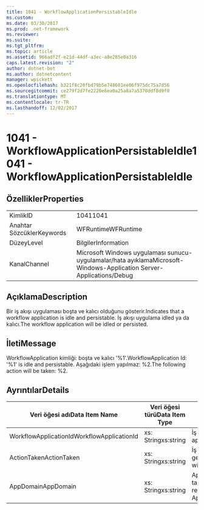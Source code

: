 ```yaml
---
title: 1041 - WorkflowApplicationPersistableIdle
ms.custom: 
ms.date: 03/30/2017
ms.prod: .net-framework
ms.reviewer: 
ms.suite: 
ms.tgt_pltfrm: 
ms.topic: article
ms.assetid: 966adf2f-e21d-44df-a3ec-a8e285e0a316
caps.latest.revision: "2"
author: dotnet-bot
ms.author: dotnetcontent
manager: wpickett
ms.openlocfilehash: b321f8c20fbd79b5e748601ee06f975dc75a7d56
ms.sourcegitcommit: ce279f2d7fe2220e6ea0a25a8a7a5370ddf8d9f0
ms.translationtype: MT
ms.contentlocale: tr-TR
ms.lasthandoff: 12/02/2017
---
```

# <a name="1041---workflowapplicationpersistableidle"></a><span data-ttu-id="184bf-102">1041 - WorkflowApplicationPersistableIdle</span><span class="sxs-lookup"><span data-stu-id="184bf-102">1041 - WorkflowApplicationPersistableIdle</span></span>
## <a name="properties"></a><span data-ttu-id="184bf-103">Özellikler</span><span class="sxs-lookup"><span data-stu-id="184bf-103">Properties</span></span>  
  
|||  
|-|-|  
|<span data-ttu-id="184bf-104">Kimlik</span><span class="sxs-lookup"><span data-stu-id="184bf-104">ID</span></span>|<span data-ttu-id="184bf-105">1041</span><span class="sxs-lookup"><span data-stu-id="184bf-105">1041</span></span>|  
|<span data-ttu-id="184bf-106">Anahtar Sözcükler</span><span class="sxs-lookup"><span data-stu-id="184bf-106">Keywords</span></span>|<span data-ttu-id="184bf-107">WFRuntime</span><span class="sxs-lookup"><span data-stu-id="184bf-107">WFRuntime</span></span>|  
|<span data-ttu-id="184bf-108">Düzey</span><span class="sxs-lookup"><span data-stu-id="184bf-108">Level</span></span>|<span data-ttu-id="184bf-109">Bilgiler</span><span class="sxs-lookup"><span data-stu-id="184bf-109">Information</span></span>|  
|<span data-ttu-id="184bf-110">Kanal</span><span class="sxs-lookup"><span data-stu-id="184bf-110">Channel</span></span>|<span data-ttu-id="184bf-111">Microsoft Windows uygulaması sunucu-uygulamalar/hata ayıklama</span><span class="sxs-lookup"><span data-stu-id="184bf-111">Microsoft-Windows-Application Server-Applications/Debug</span></span>|  
  
## <a name="description"></a><span data-ttu-id="184bf-112">Açıklama</span><span class="sxs-lookup"><span data-stu-id="184bf-112">Description</span></span>  
 <span data-ttu-id="184bf-113">Bir iş akışı uygulaması boşta ve kalıcı olduğunu gösterir.</span><span class="sxs-lookup"><span data-stu-id="184bf-113">Indicates that a workflow application is idle and persistable.</span></span> <span data-ttu-id="184bf-114">İş akışı uygulama idled ya da kalıcı.</span><span class="sxs-lookup"><span data-stu-id="184bf-114">The workflow application will be idled or persisted.</span></span>  
  
## <a name="message"></a><span data-ttu-id="184bf-115">İleti</span><span class="sxs-lookup"><span data-stu-id="184bf-115">Message</span></span>  
 <span data-ttu-id="184bf-116">WorkflowApplication kimliği: boşta ve kalıcı '%1'.</span><span class="sxs-lookup"><span data-stu-id="184bf-116">WorkflowApplication Id: '%1' is idle and persistable.</span></span>  <span data-ttu-id="184bf-117">Aşağıdaki işlem yapılmaz: %2.</span><span class="sxs-lookup"><span data-stu-id="184bf-117">The following action will be taken: %2.</span></span>  
  
## <a name="details"></a><span data-ttu-id="184bf-118">Ayrıntılar</span><span class="sxs-lookup"><span data-stu-id="184bf-118">Details</span></span>  
  
|<span data-ttu-id="184bf-119">Veri öğesi adı</span><span class="sxs-lookup"><span data-stu-id="184bf-119">Data Item Name</span></span>|<span data-ttu-id="184bf-120">Veri öğesi türü</span><span class="sxs-lookup"><span data-stu-id="184bf-120">Data Item Type</span></span>|<span data-ttu-id="184bf-121">Açıklama</span><span class="sxs-lookup"><span data-stu-id="184bf-121">Description</span></span>|  
|--------------------|--------------------|-----------------|  
|<span data-ttu-id="184bf-122">WorkflowApplicationId</span><span class="sxs-lookup"><span data-stu-id="184bf-122">WorkflowApplicationId</span></span>|<span data-ttu-id="184bf-123">xs: String</span><span class="sxs-lookup"><span data-stu-id="184bf-123">xs:string</span></span>|<span data-ttu-id="184bf-124">İş akışı uygulama kimliği</span><span class="sxs-lookup"><span data-stu-id="184bf-124">The workflow application id</span></span>|  
|<span data-ttu-id="184bf-125">ActionTaken</span><span class="sxs-lookup"><span data-stu-id="184bf-125">ActionTaken</span></span>|<span data-ttu-id="184bf-126">xs: String</span><span class="sxs-lookup"><span data-stu-id="184bf-126">xs:string</span></span>|<span data-ttu-id="184bf-127">İş akışı uygulaması üzerinde gerçekleştirilecek eylem.</span><span class="sxs-lookup"><span data-stu-id="184bf-127">The action that will be taken on the workflow application.</span></span>|  
|<span data-ttu-id="184bf-128">AppDomain</span><span class="sxs-lookup"><span data-stu-id="184bf-128">AppDomain</span></span>|<span data-ttu-id="184bf-129">xs: String</span><span class="sxs-lookup"><span data-stu-id="184bf-129">xs:string</span></span>|<span data-ttu-id="184bf-130">AppDomain.CurrentDomain.FriendlyName tarafından döndürülen dize.</span><span class="sxs-lookup"><span data-stu-id="184bf-130">The string returned by AppDomain.CurrentDomain.FriendlyName.</span></span>|
